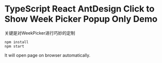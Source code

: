 TypeScript React AntDesign Click to Show Week Picker Popup Only Demo
=================================

关键是对WeekPicker进行巧妙的定制

```
npm install
npm start
```

It will open page on browser automatically.
